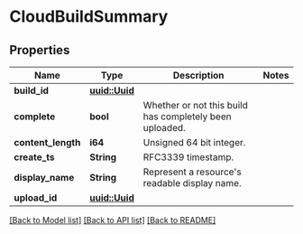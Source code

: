 # CloudBuildSummary

## Properties

Name | Type | Description | Notes
------------ | ------------- | ------------- | -------------
**build_id** | [**uuid::Uuid**](uuid::Uuid.md) |  | 
**complete** | **bool** | Whether or not this build has completely been uploaded. | 
**content_length** | **i64** | Unsigned 64 bit integer. | 
**create_ts** | **String** | RFC3339 timestamp. | 
**display_name** | **String** | Represent a resource's readable display name. | 
**upload_id** | [**uuid::Uuid**](uuid::Uuid.md) |  | 

[[Back to Model list]](../README.md#documentation-for-models) [[Back to API list]](../README.md#documentation-for-api-endpoints) [[Back to README]](../README.md)


